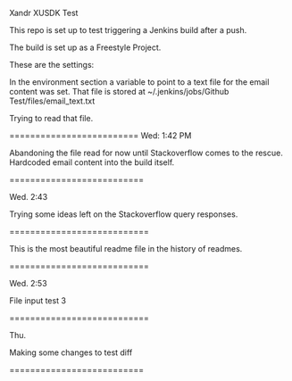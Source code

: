 Xandr XUSDK Test

This repo is set up to test triggering a Jenkins build after a push.

The build is set up as a Freestyle Project.

These are the settings:

In the environment section a variable to point to a text file for the email content was set. That file is stored at ~/.jenkins/jobs/Github Test/files/email_text.txt

Trying to read that file.

=========================
Wed: 1:42 PM

Abandoning the file read for now until Stackoverflow comes to the rescue. Hardcoded email content into the build itself.

==========================

Wed. 2:43

Trying some ideas left on the Stackoverflow query responses.

===========================

This is the most beautiful readme file in the history of readmes.

===========================

Wed. 2:53

File input test 3

===========================

Thu.

Making some changes to test diff

==========================
